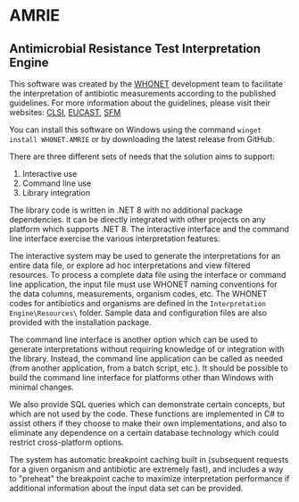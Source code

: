 # AMRIE
## Antimicrobial Resistance Test Interpretation Engine

This software was created by the [WHONET](https://whonet.org) development team to facilitate
the interpretation of antibiotic measurements according to the published guidelines.
For more information about the guidelines, please visit their websites: [CLSI](https://clsi.org/), [EUCAST](https://www.eucast.org/), [SFM](https://www.sfm-microbiologie.org/)

You can install this software on Windows using the command `winget install WHONET.AMRIE` or by downloading the latest release from GitHub.

There are three different sets of needs that the solution aims to support:
1. Interactive use
2. Command line use
3. Library integration

The library code is written in .NET 8 with no additional package dependencies. It can be directly integrated with other projects on any platform which supports .NET 8.
The interactive interface and the command line interface exercise the various interpretation features.

The interactive system may be used to generate the interpretations for an entire data file, or explore ad hoc interpretations and view filtered resources.
To process a complete data file using the interface or command line application, the input file must use WHONET naming conventions for the 
data columns, measurements, organism codes, etc. The WHONET codes for antibiotics and organisms are defined in the `Interpretation Engine\Resources\` folder.
Sample data and configuration files are also provided with the installation package.

The command line interface is another option which can be used to generate interpretations without requiring knowledge of or integration with the library.
Instead, the command line application can be called as needed (from another application, from a batch script, etc.). It should be possible to build the command line
interface for platforms other than Windows with minimal changes.

We also provide SQL queries which can demonstrate certain concepts, but which are
not used by the code. These functions are implemented in C# to assist others if
they choose to make their own implementations, and also to eliminate any
dependence on a certain database technology which could restrict cross-platform options.

The system has automatic breakpoint caching built in (subsequent requests for a given organism and antibiotic are extremely fast),
and includes a way to "preheat" the breakpoint cache to maximize interpretation performance if additional information about the input data set can be provided.
